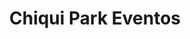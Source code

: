 ---
title: "Chiqui Park Eventos"
url: /ciudad-autonoma-de-buenos-aires/chiqui-park-eventos/
shop: general
---